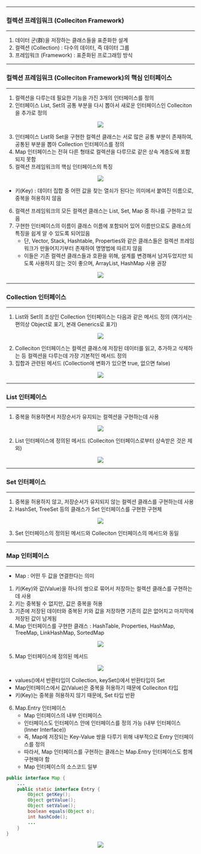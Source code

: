 -----
### 컬렉션 프레임워크 (Colleciton Framework)
-----
1. 데이터 군(群)을 저장하는 클래스들을 표준화한 설계
2. 컬렉션 (Collection) : 다수의 데이터, 즉 데이터 그룹
3. 프레임워크 (Framework) : 표준화된 프로그래밍 방식

-----
### 컬렉션 프레임워크 (Colleciton Framework)의 핵심 인터페이스
-----
1. 컬렉션을 다루는데 필요한 기능을 가진 3개의 인터페이스를 정의
2. 인터페이스 List, Set의 공통 부분을 다시 뽑아서 새로운 인터페이스인 Colleciton을 추가로 정의
<div align="center">
<img src="https://github.com/sooyounghan/Data-Base/assets/34672301/246b40b8-4cd4-4cd9-bbfc-347b92ef8465">
</div>

3. 인터페이스 List와 Set을 구현한 컬렉션 클래스는 서로 많은 공통 부분이 존재하여, 공통된 부분을 뽑아 Collection 인터페이스를 정의
4. Map 인터페이스는 전혀 다른 형태로 컬렉션을 다루므로 같은 상속 계층도에 포함되지 못함
5. 컬렉션 프레임워크의 핵심 인터페이스의 특징
<div align="center">
<img src="https://github.com/sooyounghan/Data-Base/assets/34672301/a7f30c07-415e-44ab-a3e4-69fba46ddf6f">
</div>

  - 키(Key) : 데이터 집합 중 어떤 값을 찾는 열쇠가 된다는 의미에서 붙여진 이름으로, 중복을 허용하지 않음

6. 컬렉션 프레임워크의 모든 컬렉션 클래스는 List, Set, Map 중 하나를 구현하고 있음
7. 구현한 인터페이스의 이름이 클래스 이름에 포함되어 있어 이름만으로도 클래스의 특징을 쉽게 알 수 있도록 되어있음
   - 단, Vector, Stack, Hashtable, Properties와 같은 클래스들은 컬렉션 프레임워크가 만들어지기부터 존재하여 명명법에 따르지 않음
   - 이들은 기존 컬렉션 클래스들과 호환을 위해, 설계를 변경해서 남겨두었지만 되도록 사용하지 않는 것이 좋으며, ArrayList, HashMap 사용 권장
<div align="center">
<img src="https://github.com/sooyounghan/Data-Base/assets/34672301/fc6f22eb-8b57-43e7-a3c0-a1965c04ec28">
</div>

-----
### Collection 인터페이스
-----
1. List와 Set의 조상인 Collection 인터페이스는 다음과 같은 메서드 정의 (여기서는 편의상 Object로 표기, 본래 Generics로 표기)
<div align="center">
<img src="https://github.com/sooyounghan/Data-Base/assets/34672301/6cc2311b-1138-495f-a55e-d408b4e4426d">
</div>

2. Colleciton 인터페이스는 컬렉션 클래스에 저장된 데이터를 읽고, 추가하고 삭제하는 등 컬렉션을 다루는데 가장 기본적인 메서드 정의
3. 집합과 관련된 메서드 (Collection에 변화가 있으면 true, 없으면 false)
<div align="center">
<img src="https://github.com/sooyounghan/Data-Base/assets/34672301/9381194d-7513-4065-b2f8-fe35ad82c6d0">
</div>

-----
### List 인터페이스
-----
1. 중복을 허용하면서 저장순서가 유지되는 컬렉션을 구현하는데 사용
<div align="center">
<img src="https://github.com/sooyounghan/Data-Base/assets/34672301/bdacee03-b03d-4073-bd79-d33bcab0349e">
</div>

2. List 인터페이스에 정의된 메서드 (Colleciton 인터페이스로부터 상속받은 것은 제외)
<div align="center">
<img src="https://github.com/sooyounghan/Data-Base/assets/34672301/798b46e9-5e05-4651-922e-2d10009fbe41">
</div>

-----
### Set 인터페이스
-----
1. 중복을 허용하지 않고, 저장순서가 유지되지 않는 컬렉션 클래스를 구현하는데 사용
2. HashSet, TreeSet 등의 클래스가 Set 인터페이스를 구현한 구현체
<div align="center">
<img src="https://github.com/sooyounghan/Data-Base/assets/34672301/d0759a36-bb7d-4c64-ad53-118d72284257">
</div>

3. Set 인터페이스의 정의된 메서드와 Colleciton 인터페이스의 메서드와 동일

-----
### Map 인터페이스
-----
* Map : 어떤 두 값을 연결한다는 의미
1. 키(Key)와 값(Value)을 하나의 쌍으로 묶어서 저장하는 컬렉션 클래스를 구현하는데 사용
2. 키는 중복될 수 없지만, 값은 중복을 허용
3. 기존에 저장된 데이터와 중복된 키와 값을 저장하면 기존의 값은 없어지고 마지막에 저장된 값이 남게됨
4. Map 인터페이스를 구현한 클래스 : HashTable, Properties, HashMap, TreeMap, LinkHashMap, SortedMap
<div align="center">
<img src="https://github.com/sooyounghan/Data-Base/assets/34672301/d0759a36-bb7d-4c64-ad53-118d72284257">
</div>

5. Map 인터페이스에 정의된 메서드
<div align="center">
<img src="https://github.com/sooyounghan/Data-Base/assets/34672301/d8f95362-e54c-495d-bab6-78cf16f22163">
</div>

  - values()에서 반환타입이 Collection, keySet()에서 반환타입이 Set
  - Map인터페이스에서 값(Value)은 중복을 허용하기 때문에 Colleciton 타입
  - 키(Key)는 중복을 허용하지 않기 때문에, Set 타입 반환

6. Map.Entry 인터페이스
   - Map 인터페이스의 내부 인터페이스
   - 인터페이스도 인터페이스 안에 인터페이스를 정의 가능 (내부 인터페이스 (Inner Interface))
   - 즉, Map에 저장되는 Key-Value 쌍을 다루기 위해 내부적으로 Entry 인터페이스를 정의
   - 따라서, Map 인터페이스를 구현하는 클래스는 Map.Entry 인터페이스도 함께 구현해야 함
   - Map 인터페이스의 소스코드 일부
```java
public interface Map {
    ...
    public static interface Entry {
        Object getKey();
        Object getValue();
        Object setValue();
        boolean equals(Object o);
        int hashCode();
        ...
    }
}
```
<div align="center">
<img src="https://github.com/sooyounghan/Data-Base/assets/34672301/35367418-75cf-412f-9e58-875849bf851f">
</div>
